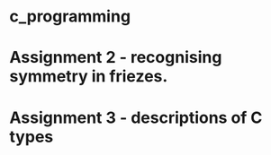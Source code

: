 # c_programming

# Assignment 2 - recognising symmetry in friezes.
# Assignment 3 - descriptions of C types
